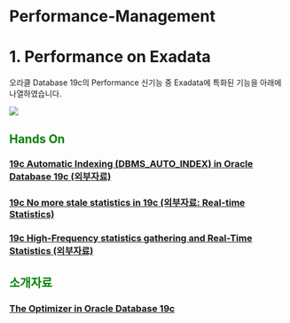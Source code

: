 # Performance-Management

<H1>1. Performance on Exadata</H1>

오라클 Database 19c의 Performance 신기능 중 Exadata에 특화된 기능을 아래에 나열하였습니다. 

<img src="https://github.com/oracle19c-cookbook/Performance-Management/blob/master/19c%20New%20Features%20on%20Exadata%20Listing.jpg">


<H2><font color="green"> Hands On </fornt></H2>
<H3><a href="https://oracle-base.com/articles/19c/automatic-indexing-19c"> 19c Automatic Indexing (DBMS_AUTO_INDEX) in Oracle Database 19c (외부자료) </a></H3>
<H3><a href="https://connor-mcdonald.com/2019/08/15/no-more-stale-statistics-in-19c/"> 19c No more stale statistics in 19c (외부자료: Real-time Statistics) </a></H3>
<H3><a href="https://medium.com/@FranckPachot/19c-high-frequency-statistics-gathering-and-real-time-statistics-30b9b569266a"> 19c High-Frequency statistics gathering and Real-Time Statistics (외부자료) </a></H3>

<H2><font color="green"> 소개자료 </fornt></H2>
<H3><a href="https://www.oracle.com/technetwork/database/bi-datawarehousing/twp-optimizer-with-oracledb-19c-5324206.pdf"> The Optimizer in Oracle Database 19c </a></H3>
